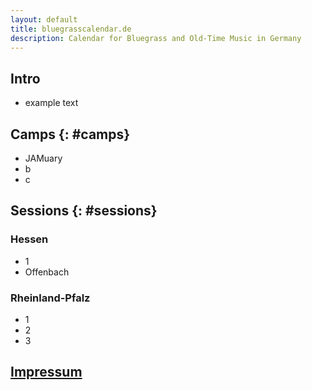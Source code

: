 ```yaml
---
layout: default
title: bluegrasscalendar.de
description: Calendar for Bluegrass and Old-Time Music in Germany
---
```

## Intro
- example text

## Camps {: #camps}
- JAMuary
- b
- c

## Sessions {: #sessions}

### Hessen
- 1
- Offenbach
### Rheinland-Pfalz
- 1
- 2
- 3

## [Impressum](https://mainandwine.eu/impressum)
